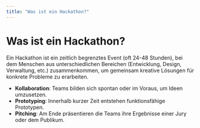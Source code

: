 ```yaml
---
title: "Was ist ein Hackathon?"
---
```


# Was ist ein Hackathon?

Ein Hackathon ist ein zeitlich begrenztes Event (oft 24-48 Stunden), bei dem Menschen aus unterschiedlichen Bereichen (Entwicklung, Design, Verwaltung, etc.) zusammenkommen, um gemeinsam kreative Lösungen für konkrete Probleme zu erarbeiten.

- **Kollaboration**: Teams bilden sich spontan oder im Voraus, um Ideen umzusetzen.
- **Prototyping**: Innerhalb kurzer Zeit entstehen funktionsfähige Prototypen.
- **Pitching**: Am Ende präsentieren die Teams ihre Ergebnisse einer Jury oder dem Publikum.
